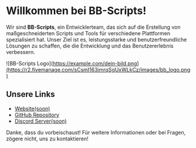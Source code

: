# Willkommen bei BB-Scripts!

Wir sind **BB-Scripts**, ein Entwicklerteam, das sich auf die Erstellung von maßgeschneiderten Scripts und Tools für verschiedene Plattformen spezialisiert hat. Unser Ziel ist es, leistungsstarke und benutzerfreundliche Lösungen zu schaffen, die die Entwicklung und das Benutzererlebnis verbessern.

![BB-Scripts Logo](https://example.com/dein-bild.png](https://r2.fivemanage.com/sCsmI163imrqSgUxWLkCz/images/bb_logo.png)  <!-- Ersetze dies mit dem tatsächlichen Link zu deinem Bild -->

## Unsere Links

- [Website(soon)](soon)  <!-- Ersetze dies mit dem tatsächlichen Link zur Website -->
- [GitHub Repository](https://github.com/BB-Scripts)  <!-- Ersetze dies mit deinem GitHub-Repo-Link -->
- [Discord Server(soon)](soon)  <!-- Ersetze dies mit deinem Discord-Link -->

Danke, dass du vorbeischaust! Für weitere Informationen oder bei Fragen, zögere nicht, uns zu kontaktieren!
